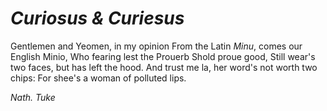 # *Curiosus & Curiesus*

Gentlemen and Yeomen, in my opinion
From the Latin *Minu*, comes our English Minio,
Who fearing lest the Prouerb Shold proue good,
Still wear's two faces, but has left the hood.
And trust me la, her word's not worth two chips:
For shee's a woman of polluted lips.

 *Nath. Tuke*
